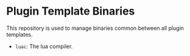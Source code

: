 # Plugin Template Binaries

This repository is used to manage binaries common between all plugin templates.

* `luac`: The lua compiler.